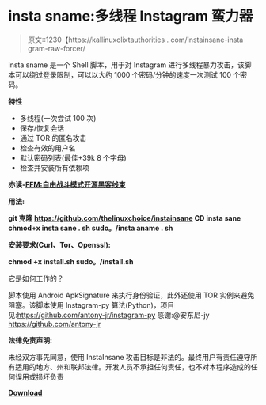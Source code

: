 # insta sname:多线程 Instagram 蛮力器

> 原文::1230【https://kallinuxolixtauthorities . com/instainsane-insta gram-raw-forcer/

insta sname 是一个 Shell 脚本，用于对 Instagram 进行多线程暴力攻击，该脚本可以绕过登录限制，可以以大约 1000 个密码/分钟的速度一次测试 100 个密码。

**特性**

*   多线程(一次尝试 100 次)
*   保存/恢复会话
*   通过 TOR 的匿名攻击
*   检查有效的用户名
*   默认密码列表(最佳+39k 8 个字母)
*   检查并安装所有依赖项

**亦读-[FFM:自由战斗模式开源黑客线束](https://kalilinuxtutorials.com/ffm-freedom-fighting-mode/)**

**用法:**

**git 克隆 https://github.com/thelinuxchoice/instainsane
CD insta sane
chmod+x insta sane . sh
sudo。/insta aname . sh**

**安装要求(Curl、Tor、Openssl):**

**chmod +x install.sh
sudo。/install.sh**

它是如何工作的？

脚本使用 Android ApkSignature 来执行身份验证，此外还使用 TOR 实例来避免阻塞。该脚本使用 Instagram-py 算法(Python)，项目见:https://github.com/antony-jr/instagram-py 感谢:@安东尼-jy https://github.com/antony-jr

**法律免责声明:**

未经双方事先同意，使用 InstaInsane 攻击目标是非法的。最终用户有责任遵守所有适用的地方、州和联邦法律。开发人员不承担任何责任，也不对本程序造成的任何误用或损坏负责

[**Download**](https://github.com/thelinuxchoice/instainsane)